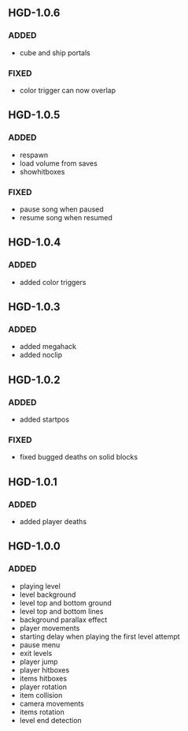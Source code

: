 ## HGD-1.0.6
### ADDED
- cube and ship portals
### FIXED
- color trigger can now overlap

## HGD-1.0.5
### ADDED
- respawn
- load volume from saves
- showhitboxes
### FIXED
- pause song when paused
- resume song when resumed

## HGD-1.0.4
### ADDED
- added color triggers

## HGD-1.0.3
### ADDED
- added megahack
- added noclip

## HGD-1.0.2
### ADDED
- added startpos
### FIXED
- fixed bugged deaths on solid blocks

## HGD-1.0.1
### ADDED
- added player deaths

## HGD-1.0.0
### ADDED
- playing level
- level background
- level top and bottom ground
- level top and bottom lines
- background parallax effect
- player movements
- starting delay when playing the first level attempt
- pause menu
- exit levels
- player jump
- player hitboxes
- items hitboxes
- player rotation
- item collision
- camera movements
- items rotation
- level end detection
